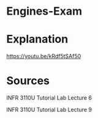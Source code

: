 # Engines-Exam

# Explanation
https://youtu.be/kRdf5tSAf50

# Sources
INFR 3110U Tutorial Lab Lecture 6

INFR 3110U Tutorial Lab Lecture 9
